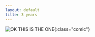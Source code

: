 ```yaml
---
layout: default
title: 3 years
---
```


![OK THIS IS THE ONE]({{site.github.url}}/assets/comics/3years.png){:class="comic"}
